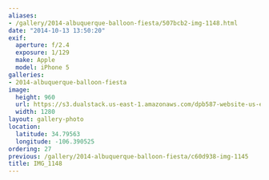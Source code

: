 ```yaml
---
aliases:
- /gallery/2014-albuquerque-balloon-fiesta/507bcb2-img-1148.html
date: "2014-10-13 13:50:20"
exif:
  aperture: f/2.4
  exposure: 1/129
  make: Apple
  model: iPhone 5
galleries:
- 2014-albuquerque-balloon-fiesta
image:
  height: 960
  url: https://s3.dualstack.us-east-1.amazonaws.com/dpb587-website-us-east-1/asset/gallery/2014-albuquerque-balloon-fiesta/507bcb2-img-1148~1280.jpg
  width: 1280
layout: gallery-photo
location:
  latitude: 34.79563
  longitude: -106.390525
ordering: 27
previous: /gallery/2014-albuquerque-balloon-fiesta/c60d938-img-1145
title: IMG_1148
---
```

